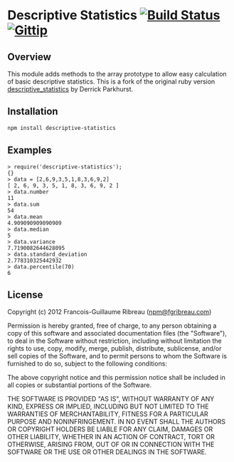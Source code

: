 Descriptive Statistics [![Build Status](https://secure.travis-ci.org/FGRibreau/descriptive_statistics.png)](http://travis-ci.org/FGRibreau/descriptive_statistics) [![Gittip](http://badgr.co/gittip/fgribreau.png)](https://www.gittip.com/fgribreau/)
======================

Overview
--------

 This module adds methods to the array prototype to allow easy calculation of basic descriptive statistics. This is a fork of the original ruby version [descriptive_statistics](https://github.com/thirtysixthspan/descriptive_statistics) by Derrick Parkhurst.

Installation
------------

```bash
npm install descriptive-statistics
```

Examples
--------
```
> require('descriptive-statistics');
{}
> data = [2,6,9,3,5,1,8,3,6,9,2]
[ 2, 6, 9, 3, 5, 1, 8, 3, 6, 9, 2 ]
> data.number
11
> data.sum
54
> data.mean
4.909090909090909
> data.median
5
> data.variance
7.7190082644628095
> data.standard_deviation
2.778310325442932
> data.percentile(70)
6
```


License
-------
Copyright (c) 2012 Francois-Guillaume Ribreau (npm@fgribreau.com)

Permission is hereby granted, free of charge, to any person obtaining a copy
of this software and associated documentation files (the "Software"), to deal
in the Software without restriction, including without limitation the rights
to use, copy, modify, merge, publish, distribute, sublicense, and/or sell
copies of the Software, and to permit persons to whom the Software is
furnished to do so, subject to the following conditions:

The above copyright notice and this permission notice shall be included in
all copies or substantial portions of the Software.

THE SOFTWARE IS PROVIDED "AS IS", WITHOUT WARRANTY OF ANY KIND, EXPRESS OR
IMPLIED, INCLUDING BUT NOT LIMITED TO THE WARRANTIES OF MERCHANTABILITY,
FITNESS FOR A PARTICULAR PURPOSE AND NONINFRINGEMENT. IN NO EVENT SHALL THE
AUTHORS OR COPYRIGHT HOLDERS BE LIABLE FOR ANY CLAIM, DAMAGES OR OTHER
LIABILITY, WHETHER IN AN ACTION OF CONTRACT, TORT OR OTHERWISE, ARISING FROM,
OUT OF OR IN CONNECTION WITH THE SOFTWARE OR THE USE OR OTHER DEALINGS IN
THE SOFTWARE.
